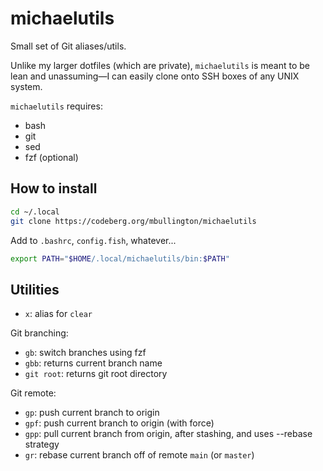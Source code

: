 # michaelutils

Small set of Git aliases/utils.

Unlike my larger dotfiles (which are private), `michaelutils` is meant to be
lean and unassuming—I can easily clone onto SSH boxes of any UNIX system.

`michaelutils` requires:
- bash
- git
- sed
- fzf (optional)

## How to install

```sh
cd ~/.local
git clone https://codeberg.org/mbullington/michaelutils
```

Add to `.bashrc`, `config.fish`, whatever...

```sh
export PATH="$HOME/.local/michaelutils/bin:$PATH"
```

## Utilities

- `x`: alias for `clear`

Git branching:
- `gb`: switch branches using fzf
- `gbb`: returns current branch name
- `git root`: returns git root directory

Git remote:
- `gp`: push current branch to origin
- `gpf`: push current branch to origin (with force)
- `gpp`: pull current branch from origin, after stashing, and uses --rebase strategy
- `gr`: rebase current branch off of remote `main` (or `master`)
